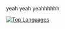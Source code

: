 yeah yeah yeahhhhhh

[![Top Languages](https://github-readme-stats.vercel.app/api/top-langs/?username=jakemackie&layout=compact&theme=dracula)](https://github.com/jakemackie?tab=repositories)
